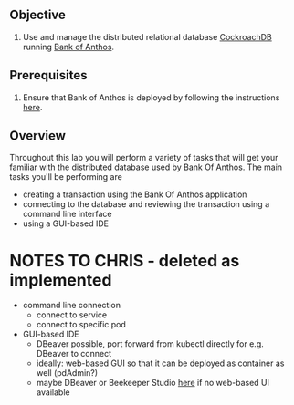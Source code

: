 ## Objective

1. Use and manage the distributed relational database [CockroachDB](https://www.cockroachlabs.com) running [Bank of Anthos](https://github.com/GoogleCloudPlatform/bank-of-anthos).

## Prerequisites

1. Ensure that Bank of Anthos is deployed by following the instructions [here](/platform_admins/docs/multicluster-cd-bank-of-anthos.md).

## Overview

Throughout this lab you will perform a variety of tasks that will get your familiar with the distributed database used by Bank Of Anthos. The main tasks you'll be performing are

- creating a transaction using the Bank Of Anthos application
- connecting to the database and reviewing the transaction using a command line interface
- using a GUI-based IDE

# NOTES TO CHRIS - deleted as implemented
- command line connection
    - connect to service
    - connect to specific pod
- GUI-based IDE
    - DBeaver possible, port forward from kubectl directly for e.g. DBeaver to connect
    - ideally: web-based GUI so that it can be deployed as container as well (pdAdmin?)
    - maybe DBeaver or Beekeeper Studio [here](https://www.cockroachlabs.com/docs/v20.1/third-party-database-tools.html#graphical-user-interfaces-guis) if no web-based UI available

